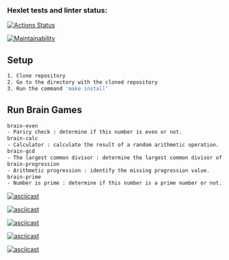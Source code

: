 ### Hexlet tests and linter status:
[![Actions Status](https://github.com/DarkN3ro/frontend-project-44/actions/workflows/hexlet-check.yml/badge.svg)](https://github.com/DarkN3ro/frontend-project-44/actions)

[![Maintainability](https://api.codeclimate.com/v1/badges/3d70b94e89ecbac1c670/maintainability)](https://codeclimate.com/github/DarkN3ro/frontend-project-44/maintainability)

## Setup

```bash
1. Clone repository
2. Go to the directory with the cloned repository
3. Run the command 'make install'
```

## Run Brain Games

```bash
brain-even
- Paricy check : determine if this number is even or not.
brain-calc
- Calculator : calculate the result of a random arithmetic operation.
brain-gcd
- The largest common divisor : determine the largest common divisor of two numbers.
brain-progression
- Arithmetic progression : identify the missing progression value.
brain-prime
- Number is prime : determine if this number is a prime number or not.
```

[![asciicast](https://asciinema.org/a/kn7BSd1CShuB8MjBbody61Szi.svg)](https://asciinema.org/a/kn7BSd1CShuB8MjBbody61Szi)

[![asciicast](https://asciinema.org/a/0CoNBJZIWu51Omt3QUV26Z4i7.svg)](https://asciinema.org/a/0CoNBJZIWu51Omt3QUV26Z4i7)

[![asciicast](https://asciinema.org/a/aoPIsgYzxXBaONLCOwRCV0L0C.svg)](https://asciinema.org/a/aoPIsgYzxXBaONLCOwRCV0L0C)

[![asciicast](https://asciinema.org/a/WupSgKqwGfyDmvNTWPIxCfFjJ.svg)](https://asciinema.org/a/WupSgKqwGfyDmvNTWPIxCfFjJ)

[![asciicast](https://asciinema.org/a/nh3u8CpERyp472paldesWktYz.svg)](https://asciinema.org/a/nh3u8CpERyp472paldesWktYz)
